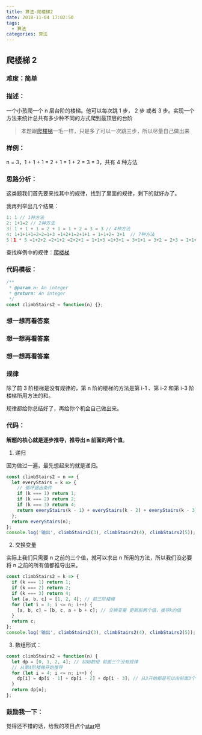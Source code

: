 ```yaml
---
title: 算法-爬楼梯2
date: 2018-11-04 17:02:50
tags:
  - 算法
categories: 算法
---
```

## 爬楼梯 2

### 难度：简单

### 描述：

一个小孩爬一个 n 层台阶的楼梯。他可以每次跳 1 步， 2 步 或者 3 步。实现一个方法来统计总共有多少种不同的方式爬到最顶层的台阶

> 本题跟[爬楼梯](http://obkoro1.com/web_accumulate/algorithm/simple/%E7%88%AC%E6%A5%BC%E6%A2%AF.html)一毛一样，只是多了可以一次跳三步，所以尽量自己做出来

### 样例：

n = 3，1 + 1 + 1 = 2 + 1 = 1 + 2 = 3 = 3，共有 4 种方法

### 思路分析：

这类题我们首先要来找其中的规律，找到了里面的规律，剩下的就好办了。

我再列举出几个结果：

```js
1: 1 // 1种方法
2: 1+1=2 // 2种方法
3: 1 + 1 + 1 = 2 + 1 = 1 + 2 = 3 = 3 // 4种方法
4: 1+1+1+1=2+2=1+3 =1+2+1=2+1+1 = 1+1+2= 3+1  // 7种方法
5：1 * 5 =1+2+2 =2+1+2 =2+2+1 = 1+1+3 =1+3+1 = 3+1+1 = 3+2 = 2+3 = 1+1+1+2 =1+2+1+1 = 2+1+1+1 = 1+1+2+1  // 13种方法
```

查找样例中的规律：[爬楼梯](http://obkoro1.com/web_accumulate/algorithm/simple/%E7%88%AC%E6%A5%BC%E6%A2%AF.html)

### 代码模板：

```js
/**
 * @param n: An integer
 * @return: An integer
 */
const climbStairs2 = function(n) {};
```

### 想一想再看答案

### 想一想再看答案

### 想一想再看答案

### 规律

除了前 3 阶楼梯是没有规律的，第 n 阶的楼梯的方法是第 i-1 、第 i-2 和第 i-3 阶楼梯所用方法的和。

规律都给你总结好了，再给你个机会自己做出来。

### 代码：

**解题的核心就是逐步推导，推导出 n 前面的两个值**。

1. 递归

因为做过一遍，最先想起来的就是递归。

```js
const climbStairs2 = n => {
  let everyStairs = k => {
    // 循环退出条件
    if (k === 1) return 1;
    if (k === 2) return 2;
    if (k === 3) return 4;
    return everyStairs(k - 1) + everyStairs(k - 2) + everyStairs(k - 3); // 三个值相加求出k所用的方法
  };
  return everyStairs(n);
};
console.log('输出', climbStairs2(3), climbStairs2(4), climbStairs2(5));
```

2. 交换变量

实际上我们只需要 n 之前的三个值，就可以求出 n 所用的方法，所以我们没必要将 n 之前的所有值都推导出来。

```js
const climbStairs2 = k => {
  if (k === 1) return 1;
  if (k === 2) return 2;
  if (k === 3) return 4;
  let [a, b, c] = [1, 2, 4]; // 前三阶楼梯
  for (let i = 3; i <= n; i++) {
    [a, b, c] = [b, c, a + b + c]; // 交换变量 更新前两个值，推导k的值
  }
  return c;
};
console.log('输出', climbStairs2(3), climbStairs2(4), climbStairs2(5));
```

3. 数组形式：

```js
const climbStairs2 = function(n) {
  let dp = [0, 1, 2, 4]; // 初始数组 前面三个没有规律
  // 从第4阶楼梯开始推导   
  for (let i = 4; i <= n; i++) {
    dp[i] = dp[i - 1] + dp[i - 2] + dp[i - 3]; // 从3开始都是可以由前面3个元素相加推导出来
  }
  return dp[n];
};
```

### 鼓励我一下：

觉得还不错的话，给我的项目点个[star](https://github.com/OBKoro1/Brush_algorithm)吧
